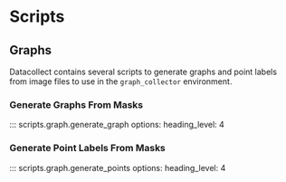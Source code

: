 # Scripts

## Graphs
Datacollect contains several scripts to generate graphs and point labels from image files to use in the `graph_collector` environment.

### Generate Graphs From Masks

::: scripts.graph.generate_graph
    options:
        heading_level: 4

### Generate Point Labels From Masks

::: scripts.graph.generate_points
    options:
        heading_level: 4
